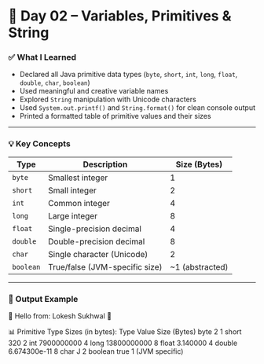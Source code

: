 # 📅 Day 02 – Variables, Primitives & String 

### ✅ What I Learned
- Declared all Java primitive data types (`byte`, `short`, `int`, `long`, `float`, `double`, `char`, `boolean`)
- Used meaningful and creative variable names
- Explored `String` manipulation with Unicode characters
- Used `System.out.printf()` and `String.format()` for clean console output
- Printed a formatted table of primitive values and their sizes

---

### 💡 Key Concepts

| Type     | Description                         | Size (Bytes) |
|----------|-------------------------------------|--------------|
| `byte`   | Smallest integer                    | 1            |
| `short`  | Small integer                       | 2            |
| `int`    | Common integer                      | 4            |
| `long`   | Large integer                       | 8            |
| `float`  | Single-precision decimal            | 4            |
| `double` | Double-precision decimal            | 8            |
| `char`   | Single character (Unicode)          | 2            |
| `boolean`| True/false (JVM-specific size)      | ~1 (abstracted)

---

### 🚀 Output Example

👋 Hello from: Lokesh Sukhwal 🚀

📊 Primitive Type Sizes (in bytes):
Type Value Size (Bytes)
byte 2 1
short 320 2
int 7900000000 4
long 13800000000 8
float 3.140000 4
double 6.674300e-11 8
char J 2
boolean true 1 (JVM specific)